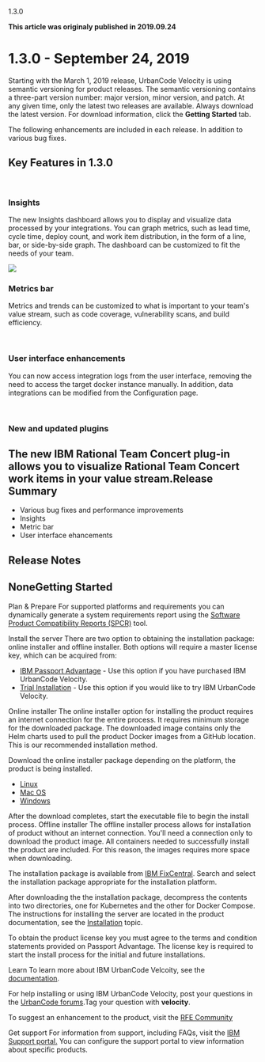 





1.3.0

**This article was originaly published in 2019.09.24**


1.3.0 - September 24, 2019
==========================




Starting with the March 1, 2019 release, UrbanCode Velocity is using semantic versioning for product releases. The semantic versioning contains a three-part version number: major version, minor version, and patch. At any given time, only the latest two releases are available. Always download the latest version. For download information, click the **Getting Started** tab.

The following enhancements are included in each release. In addition to various bug fixes.



Key Features in 1.3.0
---------------------


 
### Insights


The new Insights dashboard allows you to display and visualize data processed by your integrations. You can graph metrics, such as lead time, cycle time, deploy count, and work item distribution, in the form of a line, bar, or side-by-side graph. The dashboard can be customized to fit the needs of your team.

![](http://www.urbancode.cominsights-1-300x144.png)
### Metrics bar


Metrics and trends can be customized to what is important to your team's value stream, such as code coverage, vulnerability scans, and build efficiency.

 
### User interface enhancements


You can now access integration logs from the user interface, removing the need to access the target docker instance manually. In addition, data integrations can be modified from the Configuration page.

 
### New and updated plugins


The new IBM Rational Team Concert plug-in allows you to visualize Rational Team Concert work items in your value stream.Release Summary
---------------

  
* Various bug fixes and performance improvements
* Insights
* Metric bar
* User interface ehancements

Release Notes
-------------

  
NoneGetting Started
---------------

  

Plan & Prepare
For supported platforms and requirements you can dynamically generate a system requirements report using the [Software Product Compatibility Reports (SPCR)](https://www.ibm.com/software/reports/compatibility/clarity/index.html) tool.



Install the server
There are two option to obtaining the installation package: online installer and offline installer. Both options will require a master license key, which can be acquired from:
* [IBM Passport Advantage](https://www.ibm.com/software/passportadvantage/) - Use this option if you have purchased IBM UrbanCode Velocity.
* [Trial Installation](https://www.uc-velocity.com/) - Use this option if you would like to try IBM UrbanCode Velocity.


Online installer
The online installer option for installing the product requires an internet connection for the entire process. It requires minimum storage for the downloaded package. The downloaded image contains only the Helm charts used to pull the product Docker images from a GitHub location. This is our recommended installation method.

Download the online installer package depending on the platform, the product is being installed.
- [Linux](https://public.dhe.ibm.com/software/products/UrbanCode/Velocity/latest/velocity-se-ibm-install-latest-linux)
- [Mac OS](https://public.dhe.ibm.com/software/products/UrbanCode/Velocity/latest/velocity-se-ibm-install-latest-macos)
- [Windows](https://public.dhe.ibm.com/software/products/UrbanCode/Velocity/latest/velocity-se-ibm-install-latest-win.exe)

After the download completes, start the executable file to begin the install process.
Offline installer
The offline installer process allows for installation of product without an internet connection. You'll need a connection only to download the product image. All containers needed to successfully install the product are included. For this reason, the images requires more space when downloading.

The installation package is available from [IBM FixCentral](https://www-945.ibm.com/support/fixcentral/swg/selectFixes?parent=ibm%7ERational&product=ibm/Rational/IBM+UrbanCode+Velocity&release=All&platform=All&function=all). Search and select the installation package appropriate for the installation platform.

After downloading the the installation package, decompress the contents into two directories, one for Kubernetes and the other for Docker Compose. The instructions for installing the server are located in the product documentation, see the [Installation](https://www.ibm.com/support/knowledgecenter/SSCKX6_1.3.x/com.ibm.uvelocity.doc/topics/c_install_se_roadmap.html) topic.

To obtain the product license key you must agree to the terms and condition statements provided on Passport Advantage. The license key is required to start the install process for the initial and future installations.




Learn
To learn more about IBM UrbanCode Velcoity, see the [documentation](http://www-01.ibm.com/support/knowledgecenter/SSCKX6_1.3.x).

For help installing or using IBM UrbanCode Velocity, post your questions in the [UrbanCode forums](https://developer.ibm.com/answers/topics/velocity.html).Tag your question with **velocity**.

To suggest an enhancement to the product, visit the [RFE Community](http://www.ibm.com/developerworks/rfe/execute?use_case=submitRfe)


Get support
For information from support, including FAQs, visit the [IBM Support portal.](https://www.ibm.com/support/home) You can configure the support portal to view information about specific products.






